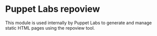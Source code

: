 # Puppet Labs repoview

This module is used internally by Puppet Labs to generate and manage static HTML
pages using the repoview tool.
